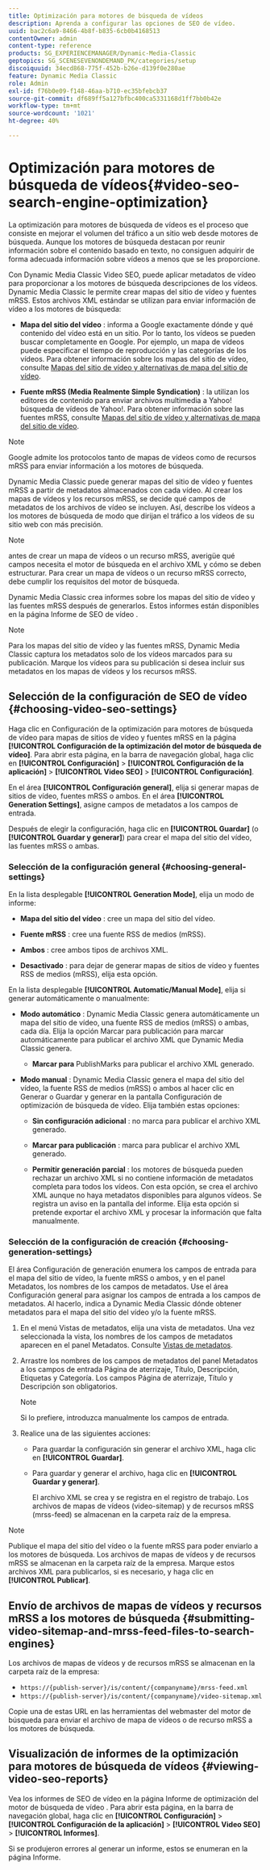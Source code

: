```yaml
---
title: Optimización para motores de búsqueda de vídeos
description: Aprenda a configurar las opciones de SEO de vídeo.
uuid: bac2c6a9-8466-4b8f-b835-6cb0b4168513
contentOwner: admin
content-type: reference
products: SG_EXPERIENCEMANAGER/Dynamic-Media-Classic
geptopics: SG_SCENESEVENONDEMAND_PK/categories/setup
discoiquuid: 34ecd868-775f-452b-b26e-d139f0e280ae
feature: Dynamic Media Classic
role: Admin
exl-id: f76b0e09-f148-46aa-b710-ec35bfebcb37
source-git-commit: df689ff5a127bfbc400ca5331168d1ff7bb0b42e
workflow-type: tm+mt
source-wordcount: '1021'
ht-degree: 40%

---
```


# Optimización para motores de búsqueda de vídeos{#video-seo-search-engine-optimization}

La optimización para motores de búsqueda de vídeos es el proceso que consiste en mejorar el volumen del tráfico a un sitio web desde motores de búsqueda. Aunque los motores de búsqueda destacan por reunir información sobre el contenido basado en texto, no consiguen adquirir de forma adecuada información sobre vídeos a menos que se les proporcione.

Con Dynamic Media Classic Video SEO, puede aplicar metadatos de vídeo para proporcionar a los motores de búsqueda descripciones de los vídeos. Dynamic Media Classic le permite crear mapas del sitio de vídeo y fuentes mRSS. Estos archivos XML estándar se utilizan para enviar información de vídeo a los motores de búsqueda:

* **Mapa del sitio del vídeo** : informa a Google exactamente dónde y qué contenido del vídeo está en un sitio. Por lo tanto, los vídeos se pueden buscar completamente en Google. Por ejemplo, un mapa de vídeos puede especificar el tiempo de reproducción y las categorías de los vídeos. Para obtener información sobre los mapas del sitio de vídeo, consulte [Mapas del sitio de vídeo y alternativas de mapa del sitio de vídeo](https://developers.google.com/search/docs/advanced/sitemaps/video-sitemaps?visit_id=637558394348624754-567115452&amp;rd=1).

* **Fuente mRSS (Media Realmente Simple Syndication)** : la utilizan los editores de contenido para enviar archivos multimedia a Yahoo! búsqueda de vídeos de Yahoo!. Para obtener información sobre las fuentes mRSS, consulte [Mapas del sitio de vídeo y alternativas de mapa del sitio de vídeo](https://developers.google.com/search/docs/advanced/sitemaps/video-sitemaps?visit_id=637558394348624754-567115452&amp;rd=1).

>[!NOTE]
>
>Google admite los protocolos tanto de mapas de vídeos como de recursos mRSS para enviar información a los motores de búsqueda.

Dynamic Media Classic puede generar mapas del sitio de vídeo y fuentes mRSS a partir de metadatos almacenados con cada vídeo. Al crear los mapas de vídeos y los recursos mRSS, se decide qué campos de metadatos de los archivos de vídeo se incluyen. Así, describe los vídeos a los motores de búsqueda de modo que dirijan el tráfico a los vídeos de su sitio web con más precisión.

>[!NOTE]
>
>antes de crear un mapa de vídeos o un recurso mRSS, averigüe qué campos necesita el motor de búsqueda en el archivo XML y cómo se deben estructurar. Para crear un mapa de vídeos o un recurso mRSS correcto, debe cumplir los requisitos del motor de búsqueda.

Dynamic Media Classic crea informes sobre los mapas del sitio de vídeo y las fuentes mRSS después de generarlos. Estos informes están disponibles en la página Informe de SEO de vídeo .

>[!NOTE]
>
>Para los mapas del sitio de vídeo y las fuentes mRSS, Dynamic Media Classic captura los metadatos solo de los vídeos marcados para su publicación. Marque los vídeos para su publicación si desea incluir sus metadatos en los mapas de vídeos y los recursos mRSS.

## Selección de la configuración de SEO de vídeo {#choosing-video-seo-settings}

Haga clic en Configuración de la optimización para motores de búsqueda de vídeo para mapas de sitios de vídeo y fuentes mRSS en la página **[!UICONTROL Configuración de la optimización del motor de búsqueda de vídeo]**. Para abrir esta página, en la barra de navegación global, haga clic en **[!UICONTROL Configuración]** > **[!UICONTROL Configuración de la aplicación]** > **[!UICONTROL Video SEO]** > **[!UICONTROL Configuración]**.

En el área **[!UICONTROL Configuración general]**, elija si generar mapas de sitios de vídeo, fuentes mRSS o ambos. En el área **[!UICONTROL Generation Settings]**, asigne campos de metadatos a los campos de entrada.

Después de elegir la configuración, haga clic en **[!UICONTROL Guardar]** (o **[!UICONTROL Guardar y generar]**) para crear el mapa del sitio del vídeo, las fuentes mRSS o ambas.

### Selección de la configuración general {#choosing-general-settings}

En la lista desplegable **[!UICONTROL Generation Mode]**, elija un modo de informe:

* **Mapa del sitio del vídeo** : cree un mapa del sitio del vídeo.

* **Fuente mRSS** : cree una fuente RSS de medios (mRSS).

* **Ambos** : cree ambos tipos de archivos XML.

* **Desactivado** : para dejar de generar mapas de sitios de vídeo y fuentes RSS de medios (mRSS), elija esta opción.

En la lista desplegable **[!UICONTROL Automatic/Manual Mode]**, elija si generar automáticamente o manualmente:

* **Modo automático** : Dynamic Media Classic genera automáticamente un mapa del sitio de vídeo, una fuente RSS de medios (mRSS) o ambas, cada día. Elija la opción Marcar para publicación para marcar automáticamente para publicar el archivo XML que Dynamic Media Classic genera.

   * **Marcar para** PublishMarks para publicar el archivo XML generado.

* **Modo manual** : Dynamic Media Classic genera el mapa del sitio del vídeo, la fuente RSS de medios (mRSS) o ambos al hacer clic en Generar o Guardar y generar en la pantalla Configuración de optimización de búsqueda de vídeo. Elija también estas opciones:

   * **Sin configuración adicional** : no marca para publicar el archivo XML generado.

   * **Marcar para publicación** : marca para publicar el archivo XML generado.

   * **Permitir generación parcial** : los motores de búsqueda pueden rechazar un archivo XML si no contiene información de metadatos completa para todos los vídeos. Con esta opción, se crea el archivo XML aunque no haya metadatos disponibles para algunos vídeos. Se registra un aviso en la pantalla del informe. Elija esta opción si pretende exportar el archivo XML y procesar la información que falta manualmente.

### Selección de la configuración de creación {#choosing-generation-settings}

El área Configuración de generación enumera los campos de entrada para el mapa del sitio de vídeo, la fuente mRSS o ambos, y en el panel Metadatos, los nombres de los campos de metadatos. Use el área Configuración general para asignar los campos de entrada a los campos de metadatos. Al hacerlo, indica a Dynamic Media Classic dónde obtener metadatos para el mapa del sitio del vídeo y/o la fuente mRSS.

1. En el menú Vistas de metadatos, elija una vista de metadatos. Una vez seleccionada la vista, los nombres de los campos de metadatos aparecen en el panel Metadatos.
Consulte [Vistas de metadatos](application-setup.md#metadata_views).
1. Arrastre los nombres de los campos de metadatos del panel Metadatos a los campos de entrada Página de aterrizaje, Título, Descripción, Etiquetas y Categoría. Los campos Página de aterrizaje, Título y Descripción son obligatorios.

   >[!NOTE]
   >
   >Si lo prefiere, introduzca manualmente los campos de entrada.

1. Realice una de las siguientes acciones:

   * Para guardar la configuración sin generar el archivo XML, haga clic en **[!UICONTROL Guardar]**.
   * Para guardar y generar el archivo, haga clic en **[!UICONTROL Guardar y generar]**.

      El archivo XML se crea y se registra en el registro de trabajo. Los archivos de mapas de vídeos (video-sitemap) y de recursos mRSS (mrss-feed) se almacenan en la carpeta raíz de la empresa.

>[!NOTE]
>
>Publique el mapa del sitio del vídeo o la fuente mRSS para poder enviarlo a los motores de búsqueda. Los archivos de mapas de vídeos y de recursos mRSS se almacenan en la carpeta raíz de la empresa. Marque estos archivos XML para publicarlos, si es necesario, y haga clic en **[!UICONTROL Publicar]**.

## Envío de archivos de mapas de vídeos y recursos mRSS a los motores de búsqueda {#submitting-video-sitemap-and-mrss-feed-files-to-search-engines}

Los archivos de mapas de vídeos y de recursos mRSS se almacenan en la carpeta raíz de la empresa:

* `https://{publish-server}/is/content/{companyname}/mrss-feed.xml`
* `https://{publish-server}/is/content/{companyname}/video-sitemap.xml`

Copie una de estas URL en las herramientas del webmaster del motor de búsqueda para enviar el archivo de mapa de vídeos o de recurso mRSS a los motores de búsqueda.

## Visualización de informes de la optimización para motores de búsqueda de vídeos {#viewing-video-seo-reports}

Vea los informes de SEO de vídeo en la página Informe de optimización del motor de búsqueda de vídeo . Para abrir esta página, en la barra de navegación global, haga clic en **[!UICONTROL Configuración]** > **[!UICONTROL Configuración de la aplicación]** > **[!UICONTROL Video SEO]** > **[!UICONTROL Informes]**.

Si se produjeron errores al generar un informe, estos se enumeran en la página Informe.

